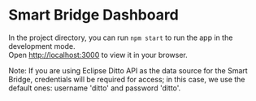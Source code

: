 # Smart Bridge Dashboard

In the project directory, you can run `npm start` to run the app in the development mode. \
Open [http://localhost:3000](http://localhost:3000) to view it in your browser.


Note: If you are using Eclipse Ditto API as the data source for the Smart Bridge, credentials will be required for access; in this case, we use the default ones: username 'ditto' and password 'ditto'.


